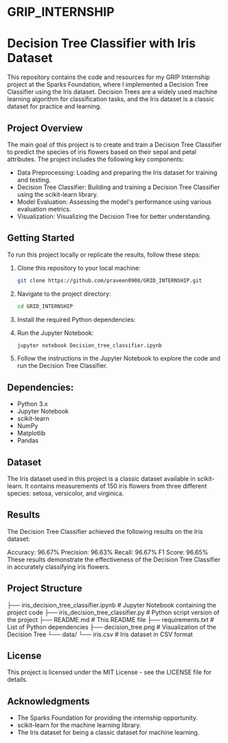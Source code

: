 # GRIP_INTERNSHIP

# Decision Tree Classifier with Iris Dataset

This repository contains the code and resources for my GRIP Internship project at the Sparks Foundation, where I implemented a Decision Tree Classifier using the Iris dataset. Decision Trees are a widely used machine learning algorithm for classification tasks, and the Iris dataset is a classic dataset for practice and learning.

## Project Overview

The main goal of this project is to create and train a Decision Tree Classifier to predict the species of iris flowers based on their sepal and petal attributes. The project includes the following key components:

- Data Preprocessing: Loading and preparing the Iris dataset for training and testing.
- Decision Tree Classifier: Building and training a Decision Tree Classifier using the scikit-learn library.
- Model Evaluation: Assessing the model's performance using various evaluation metrics.
- Visualization: Visualizing the Decision Tree for better understanding.

## Getting Started

To run this project locally or replicate the results, follow these steps:

1. Clone this repository to your local machine:

   ```bash
   git clone https://github.com/praveen0908/GRID_INTERNSHIP.git
2. Navigate to the project directory:
   
   ```bash
   cd GRID_INTERNSHIP
3. Install the required Python dependencies:

4. Run the Jupyter Notebook:
   

   ```bash
   jupyter notebook Decision_tree_classifier.ipynb

5. Follow the instructions in the Jupyter Notebook to explore the code and run the Decision Tree Classifier.

## Dependencies:
- Python 3.x
- Jupyter Notebook
- scikit-learn
- NumPy
- Matplotlib
- Pandas

## Dataset
   The Iris dataset used in this project is a classic dataset available in scikit-learn. It contains measurements of 150 iris flowers from three different species: setosa, versicolor, and virginica.

## Results
The Decision Tree Classifier achieved the following results on the Iris dataset:

Accuracy: 96.67%
Precision: 96.63%
Recall: 96.67%
F1 Score: 96.65%
These results demonstrate the effectiveness of the Decision Tree Classifier in accurately classifying iris flowers.

## Project Structure

├── iris_decision_tree_classifier.ipynb    # Jupyter Notebook containing the project code
├── iris_decision_tree_classifier.py        # Python script version of the project
├── README.md                               # This README file
├── requirements.txt                        # List of Python dependencies
├── decision_tree.png                       # Visualization of the Decision Tree
└── data/
    └── iris.csv                            # Iris dataset in CSV format
    
## License
This project is licensed under the MIT License - see the LICENSE file for details.

## Acknowledgments
- The Sparks Foundation for providing the internship opportunity.
- scikit-learn for the machine learning library.
- The Iris dataset for being a classic dataset for machine learning.
